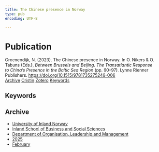 ```yaml
---
title: The Chinese presence in Norway
type: pub
encoding: UTF-8

---
```

<h1>Publication</h1>
<article id="csl-bib-container-STTNXJ4V" class="csl-bib-container">
  <div class="csl-bib-body"> <div class="csl-entry">Groenendijk, N. (2023). The Chinese presence in Norway. In O. Nikers &#38; O. Tabuns (Eds.), <i>Between Brussels and Beijing. The Transatlantic Response to China’s Presence in the Baltic Sea Region</i> (pp. 60–97). Lynne Rienner Publishers. <a href="https://doi.org/10.1515/9781735275246-006">https://doi.org/10.1515/9781735275246-006</a></div> </div>
  <div class="csl-bib-buttons">
    <a href="#taxonomy-article-STTNXJ4V" alt="archive" class="csl-bib-button">Archive</a>
    <a href="https://app.cristin.no/results/show.jsf?id=2357329" alt="Cristin" class="csl-bib-button">Cristin</a>
    <a href="http://zotero.org/groups/5881554/items/STTNXJ4V" alt="Zotero" class="csl-bib-button">Zotero</a>
    <a href="#keywords-article-STTNXJ4V" alt="keywords" class="csl-bib-button">Keywords</a>
  </div>
  <div id="csl-bib-meta-container-STTNXJ4V"></div>
</article>
<div id="csl-bib-meta-STTNXJ4V" class="csl-bib-meta">
  <article id="keywords-article-STTNXJ4V" class="keywords-article">
    <h1>Keywords</h1>
    
  </article>
  <article id="taxonomy-article-STTNXJ4V" class="taxonomy-article">
    <h1>Archive</h1>
    <ul>
      <li>
        <a href="/en/archive/?key=3DCRN523">University of Inland Norway</a>
      </li>
      <li>
        <a href="/en/archive/?key=DU8Q9LN9">Inland School of Business and Social Sciences</a>
      </li>
      <li>
        <a href="/en/archive/?key=4LUWR3ZM">Department of Organisation, Leadership and Management</a>
      </li>
      <li>
        <a href="/en/archive/?key=UY24A2N9">2025</a>
      </li>
      <li>
        <a href="/en/archive/?key=YT87BRTI">February</a>
      </li>
    </ul>
  </article>
</div>
